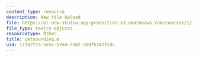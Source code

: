 ```yaml
---
content_type: resource
description: New file Upload
file: https://ol-ocw-studio-app-production.s3.amazonaws.com/courses/12-811-tropical-meteorology-spring-2011/17382f735e5c57e475023a0f6742fcdc_getsounding.m
file_type: text/x-objcsrc
resourcetype: Other
title: getsounding.m
uid: 17382f73-5e5c-57e4-7502-3a0f6742fcdc
---
```

